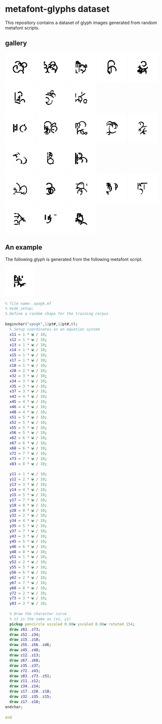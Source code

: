 # metafont-glyphs dataset

This repository contains a dataset of glyph images generated from random metafont scripts.

## gallery
<div>
<img src="https://raw.githubusercontent.com/mountain/metafont-glyphs/main/demo/01.png" width="96px">
<img src="https://raw.githubusercontent.com/mountain/metafont-glyphs/main/demo/02.png" width="96px">
<img src="https://raw.githubusercontent.com/mountain/metafont-glyphs/main/demo/03.png" width="96px">
<img src="https://raw.githubusercontent.com/mountain/metafont-glyphs/main/demo/04.png" width="96px">
<img src="https://raw.githubusercontent.com/mountain/metafont-glyphs/main/demo/05.png" width="96px">
<img src="https://raw.githubusercontent.com/mountain/metafont-glyphs/main/demo/06.png" width="96px">
<img src="https://raw.githubusercontent.com/mountain/metafont-glyphs/main/demo/07.png" width="96px">
<img src="https://raw.githubusercontent.com/mountain/metafont-glyphs/main/demo/08.png" width="96px">
</div>
<div>
<img src="https://raw.githubusercontent.com/mountain/metafont-glyphs/main/demo/09.png" width="96px">
<img src="https://raw.githubusercontent.com/mountain/metafont-glyphs/main/demo/10.png" width="96px">
<img src="https://raw.githubusercontent.com/mountain/metafont-glyphs/main/demo/11.png" width="96px">
<img src="https://raw.githubusercontent.com/mountain/metafont-glyphs/main/demo/12.png" width="96px">
<img src="https://raw.githubusercontent.com/mountain/metafont-glyphs/main/demo/13.png" width="96px">
<img src="https://raw.githubusercontent.com/mountain/metafont-glyphs/main/demo/14.png" width="96px">
<img src="https://raw.githubusercontent.com/mountain/metafont-glyphs/main/demo/15.png" width="96px">
<img src="https://raw.githubusercontent.com/mountain/metafont-glyphs/main/demo/16.png" width="96px">
</div>
<div>
<img src="https://raw.githubusercontent.com/mountain/metafont-glyphs/main/demo/17.png" width="96px">
<img src="https://raw.githubusercontent.com/mountain/metafont-glyphs/main/demo/18.png" width="96px">
<img src="https://raw.githubusercontent.com/mountain/metafont-glyphs/main/demo/19.png" width="96px">
<img src="https://raw.githubusercontent.com/mountain/metafont-glyphs/main/demo/20.png" width="96px">
<img src="https://raw.githubusercontent.com/mountain/metafont-glyphs/main/demo/21.png" width="96px">
<img src="https://raw.githubusercontent.com/mountain/metafont-glyphs/main/demo/22.png" width="96px">
<img src="https://raw.githubusercontent.com/mountain/metafont-glyphs/main/demo/23.png" width="96px">
<img src="https://raw.githubusercontent.com/mountain/metafont-glyphs/main/demo/24.png" width="96px">
</div>

## An example

The following glyph is generated from the following metafont script.

<img src="https://raw.githubusercontent.com/mountain/metafont-glyphs/main/demo/00.png" width="96px">

```metafont
% file name: xpogk.mf
% mode_setup;
% Define a random shape for the training corpus

beginchar("xpogk",12pt#,12pt#,0);
  % Setup coordinates as an equation system
  x11 = 1 * w / 10;
  x12 = 1 * w / 10;
  x13 = 1 * w / 10;
  x14 = 1 * w / 10;
  x15 = 1 * w / 10;
  x17 = 1 * w / 10;
  x18 = 1 * w / 10;
  x28 = 2 * w / 10;
  x32 = 3 * w / 10;
  x34 = 3 * w / 10;
  x35 = 3 * w / 10;
  x37 = 3 * w / 10;
  x43 = 4 * w / 10;
  x45 = 4 * w / 10;
  x46 = 4 * w / 10;
  x48 = 4 * w / 10;
  x51 = 5 * w / 10;
  x52 = 5 * w / 10;
  x55 = 5 * w / 10;
  x56 = 5 * w / 10;
  x62 = 6 * w / 10;
  x67 = 6 * w / 10;
  x68 = 6 * w / 10;
  x72 = 7 * w / 10;
  x73 = 7 * w / 10;
  x83 = 8 * w / 10;

  y11 = 1 * w / 10;
  y12 = 2 * w / 10;
  y13 = 3 * w / 10;
  y14 = 4 * w / 10;
  y15 = 5 * w / 10;
  y17 = 7 * w / 10;
  y18 = 8 * w / 10;
  y28 = 8 * w / 10;
  y32 = 2 * w / 10;
  y34 = 4 * w / 10;
  y35 = 5 * w / 10;
  y37 = 7 * w / 10;
  y43 = 3 * w / 10;
  y45 = 5 * w / 10;
  y46 = 6 * w / 10;
  y48 = 8 * w / 10;
  y51 = 1 * w / 10;
  y52 = 2 * w / 10;
  y55 = 5 * w / 10;
  y56 = 6 * w / 10;
  y62 = 2 * w / 10;
  y67 = 7 * w / 10;
  y68 = 8 * w / 10;
  y72 = 2 * w / 10;
  y73 = 3 * w / 10;
  y83 = 3 * w / 10;

  % Draw the character curve
  % z1 is the same as (x1, y1)
  pickup pencircle xscaled 0.08w yscaled 0.06w rotated 154;
  draw z62..z73;
  draw z52..z34;
  draw z15..z18;
  draw z55..z56..z46;
  draw z45..z48;
  draw z12..z13;
  draw z67..z68;
  draw z35..z37;
  draw z72..z43;
  draw z83..z73..z51;
  draw z11..z12;
  draw z34..z14;
  draw z17..z28..z18;
  draw z32..z35..z15;
  draw z17..z18;
endchar;

end
```
